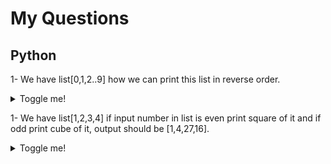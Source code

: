 # My Questions

## Python

1- We have list[0,1,2..9] how we can print this list in reverse order.
<details><summary>Toggle me!</summary>Use rever method of list list.reverse() this will reverse the list whenever it is referred.</details>

1- We have list[1,2,3,4] if input number in list is even print square of it and if odd print cube of it, output should be [1,4,27,16].
<details><summary>Toggle me!</summary>"Use % operator for getting the remainder input % 2 == 0
to get square = num**2
to get cube = num**3"
  

## Database

1.  How to get the roundoff values without decimal in sql select statement.

